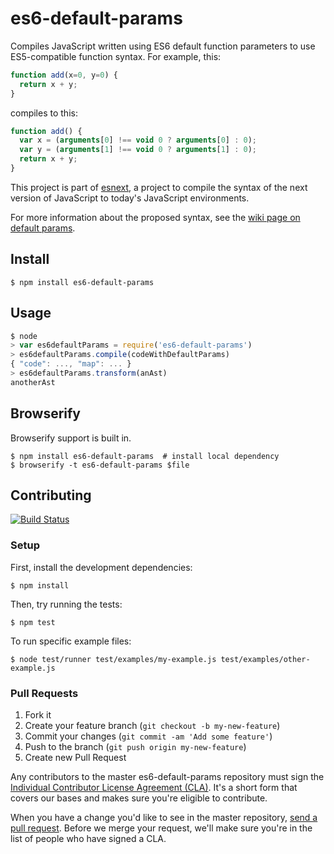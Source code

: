 # es6-default-params

Compiles JavaScript written using ES6 default function parameters to use
ES5-compatible function syntax. For example, this:

```js
function add(x=0, y=0) {
  return x + y;
}
```

compiles to this:

```js
function add() {
  var x = (arguments[0] !== void 0 ? arguments[0] : 0);
  var y = (arguments[1] !== void 0 ? arguments[1] : 0);
  return x + y;
}
```

This project is part of [esnext][esnext], a project to compile the syntax of
the next version of JavaScript to today's JavaScript environments.

For more information about the proposed syntax, see the [wiki page on default
params](http://tc39wiki.calculist.org/es6/default-parameter-values/).

## Install

```
$ npm install es6-default-params
```

## Usage

```js
$ node
> var es6defaultParams = require('es6-default-params')
> es6defaultParams.compile(codeWithDefaultParams)
{ "code": ..., "map": ... }
> es6defaultParams.transform(anAst)
anotherAst
```

## Browserify

Browserify support is built in.

```
$ npm install es6-default-params  # install local dependency
$ browserify -t es6-default-params $file
```

## Contributing

[![Build Status](https://travis-ci.org/esnext/es6-default-params.png?branch=master)](https://travis-ci.org/esnext/es6-default-params)

### Setup

First, install the development dependencies:

```
$ npm install
```

Then, try running the tests:

```
$ npm test
```

To run specific example files:

```
$ node test/runner test/examples/my-example.js test/examples/other-example.js
```

### Pull Requests

1. Fork it
2. Create your feature branch (`git checkout -b my-new-feature`)
3. Commit your changes (`git commit -am 'Add some feature'`)
4. Push to the branch (`git push origin my-new-feature`)
5. Create new Pull Request

Any contributors to the master es6-default-params repository must sign the
[Individual Contributor License Agreement (CLA)][cla].  It's a short form that
covers our bases and makes sure you're eligible to contribute.

[cla]: https://spreadsheets.google.com/spreadsheet/viewform?formkey=dDViT2xzUHAwRkI3X3k5Z0lQM091OGc6MQ&ndplr=1

When you have a change you'd like to see in the master repository, [send a pull
request](https://github.com/esnext/es6-default-params/pulls). Before we merge
your request, we'll make sure you're in the list of people who have signed a
CLA.

[esnext]: https://github.com/esnext/esnext
